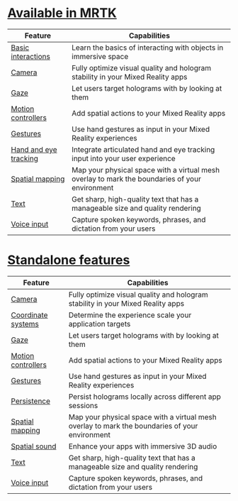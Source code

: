 # [Available in MRTK](#tab/mrtk)

|  Feature  |  Capabilities  |
| --- | --- |
| [Basic interactions](../../out-of-scope/mrtk-101.md) | Learn the basics of interacting with objects in immersive space |
| [Camera](../unity/camera-in-unity.md) | Fully optimize visual quality and hologram stability in your Mixed Reality apps |
| [Gaze](../unity/gaze-in-unity.md) | Let users target holograms with by looking at them |
| [Motion controllers](../unity/motion-controllers-in-unity.md) | Add spatial actions to your Mixed Reality apps |
| [Gestures](../unity/gestures-in-unity.md) | Use hand gestures as input in your Mixed Reality experiences |
| [Hand and eye tracking](../unity/hand-eye-in-unity.md) | Integrate articulated hand and eye tracking input into your user experience |
| [Spatial mapping](../unity/spatial-mapping-in-unity.md) | Map your physical space with a virtual mesh overlay to mark the boundaries of your environment |
| [Text](../unity/text-in-unity.md) | Get sharp, high-quality text that has a manageable size and quality rendering |
| [Voice input](../unity/voice-input-in-unity.md) | Capture spoken keywords, phrases, and dictation from your users|

# [Standalone features](#tab/standalone)

|  Feature  |  Capabilities  |
| --- | --- |
| [Camera](../unity/camera-in-unity.md) | Fully optimize visual quality and hologram stability in your Mixed Reality apps |
| [Coordinate systems](../unity/coordinate-systems-in-unity.md) | Determine the experience scale your application targets |
| [Gaze](../unity/gaze-in-unity.md) | Let users target holograms with by looking at them |
| [Motion controllers](../unity/motion-controllers-in-unity.md) | Add spatial actions to your Mixed Reality apps |
| [Gestures](../unity/gestures-in-unity.md) | Use hand gestures as input in your Mixed Reality experiences |
| [Persistence](../unity/persistence-in-unity.md) | Persist holograms locally across different app sessions |
| [Spatial mapping](../unity/spatial-mapping-in-unity.md) | Map your physical space with a virtual mesh overlay to mark the boundaries of your environment |
| [Spatial sound](../unity/spatial-sound-in-unity.md) | Enhance your apps with immersive 3D audio |
| [Text](../unity/text-in-unity.md) | Get sharp, high-quality text that has a manageable size and quality rendering |
| [Voice input](../unity/voice-input-in-unity.md) | Capture spoken keywords, phrases, and dictation from your users|